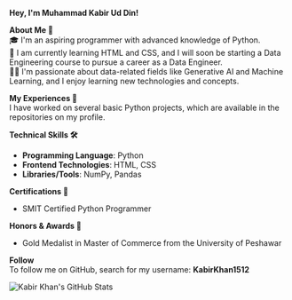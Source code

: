 **Hey, I'm Muhammad Kabir Ud Din!**

  
**About Me 🚀**  
🎓 I'm an aspiring programmer with advanced knowledge of Python.  
🔨 I am currently learning HTML and CSS, and I will soon be starting a Data Engineering course to pursue a career as a Data Engineer.  
👨‍💻 I'm passionate about data-related fields like Generative AI and Machine Learning, and I enjoy learning new technologies and concepts.

  
**My Experiences 🙌**  
I have worked on several basic Python projects, which are available in the repositories on my profile.

  
**Technical Skills 🛠️**  
- **Programming Language**: Python
- **Frontend Technologies**: HTML, CSS  
- **Libraries/Tools**: NumPy, Pandas

  
**Certifications 📜**  
- SMIT Certified Python Programmer

  
**Honors & Awards 🏅**  
- Gold Medalist in Master of Commerce from the University of Peshawar

  
**Follow**  
To follow me on GitHub, search for my username: **KabirKhan1512**

![Kabir Khan's GitHub Stats](https://github-readme-stats.vercel.app/api?username=KabirKhan1512&show_icons=true&theme=radical)

